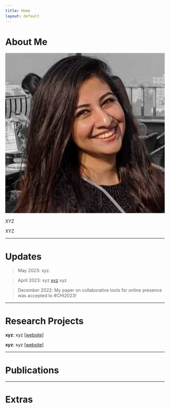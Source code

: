 ```yaml
---
title: Home
layout: default
---
```


# About Me

<div class="about-me-grid" >
    <img class="profile-picture" src="/images/shiza.png" alt="Profile Picture">
    <div class="social-links">
		<a href="mailto:shiza@bu.edu"><i class="fa fa fa-envelope header-icon" aria-hidden="true"></i></a>
		<a href="http://www.twitter.com/theshizaali"><i class="fa-lg fa fa-twitter header-icon" aria-hidden="true"></i></a>
		<a href="https://github.com/theshizaali"><i class="fa-lg fa fa-github-square header-icon" aria-hidden="true"></i></a>
		<a href="http://www.linkedin.com/in/theshizaali/"><i class="fa-lg fa fa-linkedin-square header-icon" aria-hidden="true"></i></a>
		<a href="https://scholar.google.com/citations?user=wVYZPn4AAAAJ&hl=en"><i class="fa-lg fa fa-graduation-cap header-icon" aria-hidden="true"></i></a>
	</div>
</div>

XYZ

XYZ

---

# Updates
> May 2023: xyz.

> April 2023: xyz <a href="https://xyz.com/">xyz</a> xyz  <br>

> December 2022: My paper on collaborative tools for online presence was accepted to #CHI2023! 

---

# Research Projects

**xyz**: xyz [[website](https://xyz.com/)]

**xyz**: xyz [[website](https://xyz.com/)]

---

# Publications

---

# Extras


